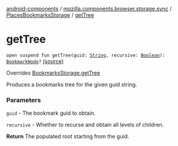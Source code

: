 [android-components](../../index.md) / [mozilla.components.browser.storage.sync](../index.md) / [PlacesBookmarksStorage](index.md) / [getTree](./get-tree.md)

# getTree

`open suspend fun getTree(guid: `[`String`](https://kotlinlang.org/api/latest/jvm/stdlib/kotlin/-string/index.html)`, recursive: `[`Boolean`](https://kotlinlang.org/api/latest/jvm/stdlib/kotlin/-boolean/index.html)`): `[`BookmarkNode`](../../mozilla.components.concept.storage/-bookmark-node/index.md)`?` [(source)](https://github.com/mozilla-mobile/android-components/blob/master/components/browser/storage-sync/src/main/java/mozilla/components/browser/storage/sync/PlacesBookmarksStorage.kt#L36)

Overrides [BookmarksStorage.getTree](../../mozilla.components.concept.storage/-bookmarks-storage/get-tree.md)

Produces a bookmarks tree for the given guid string.

### Parameters

`guid` - The bookmark guid to obtain.

`recursive` - Whether to recurse and obtain all levels of children.

**Return**
The populated root starting from the guid.

